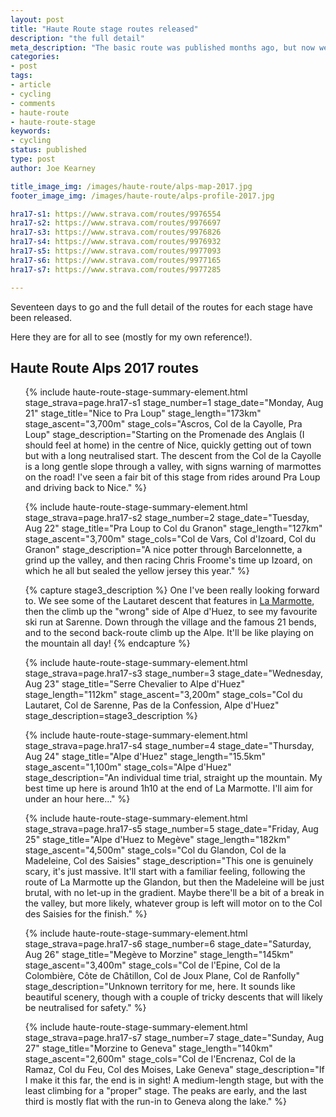 ```yaml
---
layout: post
title: "Haute Route stage routes released"
description: "the full detail"
meta_description: "The basic route was published months ago, but now we can see the detail, including how we're doing three ascents of Alpe d'Huez!"
categories:
- post
tags:
- article
- cycling
- comments
- haute-route
- haute-route-stage
keywords:
- cycling
status: published
type: post
author: Joe Kearney

title_image_img: /images/haute-route/alps-map-2017.jpg
footer_image_img: /images/haute-route/alps-profile-2017.jpg

hra17-s1: https://www.strava.com/routes/9976554
hra17-s2: https://www.strava.com/routes/9976697
hra17-s3: https://www.strava.com/routes/9976826
hra17-s4: https://www.strava.com/routes/9976932
hra17-s5: https://www.strava.com/routes/9977093
hra17-s6: https://www.strava.com/routes/9977165
hra17-s7: https://www.strava.com/routes/9977285

---
```


Seventeen days to go and the full detail of the routes for each stage have been released.

Here they are for all to see (mostly for my own reference!).

## Haute Route Alps 2017 routes

<ul class="listing">
{% include haute-route-stage-summary-element.html stage_strava=page.hra17-s1 stage_number=1 stage_date="Monday, Aug 21" stage_title="Nice to Pra Loup" stage_length="173km" stage_ascent="3,700m" stage_cols="Ascros, Col de la Cayolle, Pra Loup" stage_description="Starting on the Promenade des Anglais (I should feel at home) in the centre of Nice, quickly getting out of town but with a long neutralised start. The descent from the Col de la Cayolle is a long gentle slope through a valley, with signs warning of marmottes on the road! I've seen a fair bit of this stage from rides around Pra Loup and driving back to Nice." %}

{% include haute-route-stage-summary-element.html stage_strava=page.hra17-s2 stage_number=2 stage_date="Tuesday, Aug 22" stage_title="Pra Loup to Col du Granon" stage_length="127km" stage_ascent="3,700m" stage_cols="Col de Vars, Col d'Izoard, Col du Granon" stage_description="A nice potter through Barcelonnette, a grind up the valley, and then racing Chris Froome's time up Izoard, on which he all but sealed the yellow jersey this year." %}

{% capture stage3_description %}
One I've been really looking forward to. We see some of the Lautaret descent that features in <a href="/posts/marmotte-2017">La Marmotte</a>, then the climb up the "wrong" side of Alpe d'Huez, to see my favourite ski run at Sarenne. Down through the village and the famous 21 bends, and to the second back-route climb up the Alpe. It'll be like playing on the mountain all day!
{% endcapture %}

{% include haute-route-stage-summary-element.html stage_strava=page.hra17-s3 stage_number=3 stage_date="Wednesday, Aug 23" stage_title="Serre Chevalier to Alpe d'Huez" stage_length="112km" stage_ascent="3,200m" stage_cols="Col du Lautaret, Col de Sarenne, Pas de la Confession, Alpe d'Huez" stage_description=stage3_description %}

{% include haute-route-stage-summary-element.html stage_strava=page.hra17-s4 stage_number=4 stage_date="Thursday, Aug 24" stage_title="Alpe d'Huez" stage_length="15.5km" stage_ascent="1,100m" stage_cols="Alpe d'Huez" stage_description="An individual time trial, straight up the mountain. My best time up here is around 1h10 at the end of La Marmotte. I'll aim for under an hour here..." %}

{% include haute-route-stage-summary-element.html stage_strava=page.hra17-s5 stage_number=5 stage_date="Friday, Aug 25" stage_title="Alpe d'Huez to Megève" stage_length="182km" stage_ascent="4,500m" stage_cols="Col du Glandon, Col de la Madeleine, Col des Saisies" stage_description="This one is genuinely scary, it's just massive. It'll start with a familiar feeling, following the route of La Marmotte up the Glandon, but then the Madeleine will be just brutal, with no let-up in the gradient. Maybe there'll be a bit of a break in the valley, but more likely, whatever group is left will motor on to the Col des Saisies for the finish." %}

{% include haute-route-stage-summary-element.html stage_strava=page.hra17-s6 stage_number=6 stage_date="Saturday, Aug 26" stage_title="Megève to Morzine" stage_length="145km" stage_ascent="3,400m" stage_cols="Col de l'Epine, Col de la Colombière, Côte de Châtillon, Col de Joux Plane, Col de Ranfolly" stage_description="Unknown territory for me, here. It sounds like beautiful scenery, though with a couple of tricky descents that will likely be neutralised for safety." %}

{% include haute-route-stage-summary-element.html stage_strava=page.hra17-s7 stage_number=7 stage_date="Sunday, Aug 27" stage_title="Morzine to Geneva" stage_length="140km" stage_ascent="2,600m" stage_cols="Col de l'Encrenaz, Col de la Ramaz, Col du Feu, Col des Moises, Lake Geneva" stage_description="If I make it this far, the end is in sight! A medium-length stage, but with the least climbing for a \"proper\" stage. The peaks are early, and the last third is mostly flat with the run-in to Geneva along the lake." %}
</ul>
